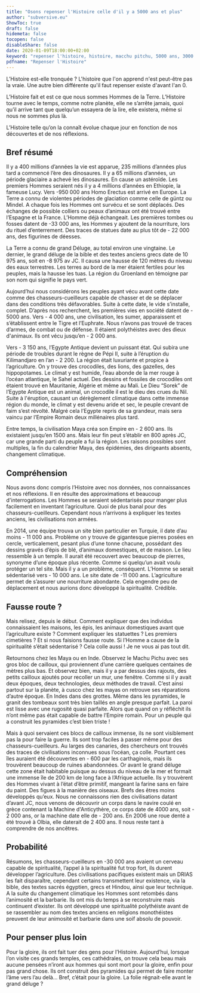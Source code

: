 ```yaml
---
title: "Osons repenser l'Histoire celle d'il y a 5000 ans et plus"
author: "subversive.eu"
ShowToc: true
draft: false
hidemeta: false
tocopen: false
disableShare: false
date: 2020-01-09T18:00:00+02:00
keyword: "repenser l'histoire, histoire, macchu pitchu, 5000 ans, 3000 ans, pierre taillée,"
pdfname: "Repenser l'Histoire"
---
```


L’Histoire est-elle tronquée ? L'histoire que l'on apprend n'est peut-être pas la vraie. Une autre bien différente qu'il faut repenser existe d'avant l'an 0.

<!--more-->

L’Histoire fait et est ce que nous sommes Hommes de la Terre. L’Histoire tourne avec le temps, comme notre planète, elle ne s’arrête jamais, quoi qu’il arrive tant que quelqu’un essayera de la lire, elle existera, même si nous ne sommes plus là.

L’Histoire telle qu’on la connaît évolue chaque jour en fonction de nos découvertes et de nos réflexions.

## Bref résumé

Il y a 400 millions d’années la vie est apparue, 235 millions d’années plus tard a commencé l’ère des dinosaures. Il y a 65 millions d’années, un période glaciaire a achevé les dinosaures. En cause un astéroïde. Les premiers Hommes seraient nés il y a 4 millions d’années en Ethiopie, la fameuse Lucy. Vers -950 000 ans Homo Erectus est arrivé en Europe. La Terre a connu de violentes périodes de glaciation comme celle de güntz ou Mindel. A chaque fois les Hommes ont survécu et se sont déplacés. Des échanges de possible colliers ou peaux d’animaux ont été trouvé entre l’Espagne et la France. L’Homme déjà échangeait. Les premières tombes ou fosses datent de -33 000 ans, les Hommes y ajoutent de la nourriture, lors du rituel d’enterrement. Des traces de statues date au plus tôt de - 22 000 ans, des figurines de déesses.

La Terre a connu de grand Déluge, au total environ une vingtaine. Le dernier, le grand déluge de la bible et des textes anciens grecs date de 10 975 ans, soit en -8 975 av JC. Il causa une hausse de 120 mètres du niveau des eaux terrestres. Les terres au bord de la mer étaient fertiles pour les peuples, mais la hausse les tuas. La région du Groenland en témoigne par son nom qui signifie le pays vert. 

Aujourd’hui nous considérons les peuples ayant vécu avant cette date comme des chasseurs-cueilleurs capable de chasser et de se déplacer dans des conditions très défavorables. Suite à cette date, le vide s’installe, complet. D’après nos recherchent, les premières vies en société datent de - 5000 ans. Vers - 4 000 ans, une civilisation, les sumer, apparaissent et s’établissent entre le Tigre et l’Euphrate. Nous n’avons pas trouvé de traces d’armes, de combat ou de défense. Il étaient polythéistes avec des dieux d'animaux. Ils ont vécu jusqu’en - 2 000 ans.

Vers - 3 150 ans, l’Egypte Antique devient un puissant état. Qui subira une période de troubles durant le règne de Pépi II, suite à l’éruption du Kilimandjaro en l’an - 2 200. La région était luxuriante et propice à l’agriculture. On y trouve des crocodiles, des lions, des gazelles, des hippopotames. Le climat y est humide, l’eau abonde de la mer rouge à l’océan atlantique, le Sahel actuel. Des dessins et fossiles de crocodiles ont étaient trouvé en Mauritanie, Algérie et même au Mali. Le Dieu “Sorek” de l’Egypte Antique est un animal, un crocodile il est le dieu des crues du Nil. Suite à l'éruption, causant un dérèglement climatique dans cette immense région du monde, le climat y est devenu aride et sec, le peuple crevant de faim s’est révolté. Malgré cela l’Egypte repris de sa grandeur, mais sera vaincu par l’Empire Romain deux millénaires plus tard.

Entre temps, la civilisation Maya créa son Empire en - 2 600 ans. Ils existaient jusqu’en 1500 ans. Mais leur fin peut s’établir en 800 après JC, car une grande parti du peuple a fui la région. Les raisons possibles sont multiples, la fin du calendrier Maya, des épidémies, des dirigeants absents, changement climatique.

## Compréhension

Nous avons donc compris l’Histoire avec nos données, nos connaissances et nos réflexions. Il en résulte des approximations et beaucoup d'interrogations. Les Hommes se seraient sédentarisés pour manger plus facilement en inventant l’agriculture. Quoi de plus banal pour des chasseurs-cueilleurs. Cependant nous n’arrivons à expliquer les textes anciens, les civilisations non armées.

En 2014, une équipe trouva un site bien particulier en Turquie, il date d’au moins - 11 000 ans. Problème on y trouve de gigantesque pierres posées en cercle, verticalement, pesant plus d’une tonne chacune, possédant des dessins gravés d’épis de blé, d’animaux domestiques, et de maison. Le lieu ressemble à un temple. Il aurait été recouvert avec beaucoup de pierres, synonyme d’une époque plus récente. Comme si quelqu’un avait voulu protéger un tel site. Mais il y a un problème, conséquent. L’Homme se serait sédentarisé vers - 10 000 ans. Le site date de -11 000 ans. L’agriculture permet de s’assurer une nourriture abondante. Cela engendre peu de déplacement et nous aurions donc développé la spiritualité. Crédible.

## Fausse route ?

Mais relisez, depuis le début. Comment expliquer que des individus connaissaient les maisons, les épis, les animaux domestiques avant que l’agriculture existe ? Comment expliquer les statuettes ? Les premiers cimetières ? Et si nous faisions fausse route. Si l’Homme a cause de la spiritualité s’était sédentarisé ? Cela colle aussi ! Je ne vous ai pas tout dit.

Retournons chez les Maya ou en Inde. Observez le Machu Pichu avec ses gros bloc de cailloux, qui proviennent d’une carrière quelques centaines de mètres plus bas. Et observez bien, mais il y a par dessus des rajouts, des petits cailloux ajoutés pour recoller un mur, une fenêtre. Comme si il y avait deux époques, deux technologies, deux méthodes de travail. C’est ainsi partout sur la planète, à cusco chez les mayas on retrouve ses réparations d’autre époque. En Indes dans des grottes. Même dans les pyramides, le granit des tombeaux sont très bien taillés en angle presque parfait. La paroi est lisse avec une rugosité quasi parfaite. Alors que quand on y réfléchit ils n’ont même pas était capable de battre l’Empire romain. Pour un peuple qui a construit les pyramides c’est bien triste !

Mais à quoi servaient ces blocs de cailloux immense, ils ne sont visiblement pas la pour faire la guerre. Ils sont trop faciles à passer même pour des chasseurs-cueilleurs. Au larges des canaries, des chercheurs ont trouvés des traces de civilisations inconnues sous l’océan, ça colle. Pourtant ces îles auraient été découvertes en - 600 par les carthaginois, mais ils trouvèrent beaucoup de ruines abandonnées. Or avant le grand déluge cette zone était habitable puisque au dessus du niveau de la mer et formait une immense île de 200 km de long face à l’Afrique actuelle. Ils y trouvèrent des Hommes vivant à l’état d’être primitif, mangeant la farine sans en faire du paint. Des figues à la manière des oiseaux. Brefs des êtres moins développés qu’eux. Nous ne connaissons rien des civilisations datant d’avant JC, nous venons de découvrir un corps dans le navire coulé en grèce contenant la Machine d'Anticythère, ce corps date de 4000 ans, soit - 2 000 ans, or la machine date elle de - 200 ans. En 2006 une roue denté a été trouvé à Olbia, elle daterait de 2 400 ans. Il nous reste tant à comprendre de nos ancêtres.

## Probabilité

Résumons, les chasseurs-cueilleurs en -30 000 ans avaient un cerveau capable de spiritualité, l’appel à la spiritualité fut trop fort, ils durent développer l’agriculture. Des civilisations pacifiques existent mais un DRIAS les fait disparaître, cependant certains transmettent leur existence, via la bible, des textes sacrés égyptien, grecs et Hindou, ainsi que leur technique. A la suite du changement climatique les Hommes sont retombés dans l’animosité et la barbarie. Ils ont mis du temps à se reconstruire mais continuent d’exister. Ils ont développé une spiritualité polythéiste avant de se rassembler au nom des textes anciens en religions monothéistes preuvent de leur animosité et barbarie dans une soif absolu de pouvoir.

## Pour penser plus loin

Pour la gloire, ils ont fait tuer des gens pour l’Histoire. Aujourd’hui, lorsque l’on visite ces grands temples, ces cathédrales, on trouve cela beau mais aucune pensées n’iront aux hommes qui sont mort pour la gloire, enfin pour pas grand chose. Ils ont construit des pyramides qui permet de faire monter l’âme vers l’au delà… Bref, c’était pour la gloire. La folie régnait-elle avant le grand déluge ?
